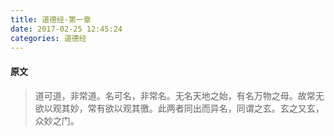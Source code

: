 ```yaml
---
title: 道德经-第一章
date: 2017-02-25 12:45:24
categories: 道德经
---
```


#### 原文
>道可道，非常道。名可名，非常名。无名天地之始，有名万物之母。故常无欲以观其妙，常有欲以观其徼。此两者同出而异名，同谓之玄。玄之又玄，众妙之门。
